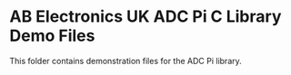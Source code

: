 AB Electronics UK ADC Pi C Library Demo Files
=====

This folder contains demonstration files for the ADC Pi library.
